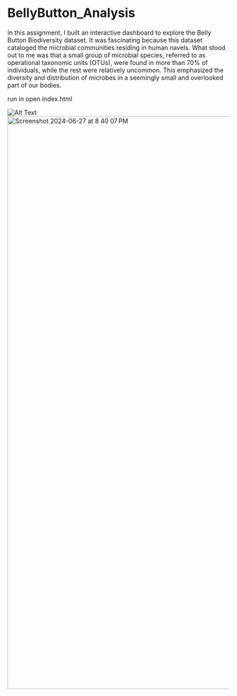 # BellyButton_Analysis


In this assignment, I built an interactive dashboard to explore the Belly Button Biodiversity dataset. It was fascinating because this dataset cataloged the microbial communities residing in human navels. What stood out to me was that a small group of microbial species, referred to as operational taxonomic units (OTUs), were found in more than 70% of individuals, while the rest were relatively uncommon. This emphasized the diversity and distribution of microbes in a seemingly small and overlooked part of our bodies.

run in open index.html 

![Alt Text](.png)
<img width="1297" alt="Screenshot 2024-06-27 at 8 40 07 PM" src="https://github.com/mattcat1221/BellyButton_Analysis/assets/158774626/769480c9-4ab4-41ca-8fe5-694285605223">
